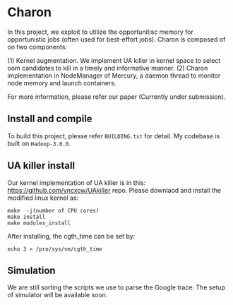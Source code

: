 # Charon

In this project, we exploit to utilize the opportunitisc memory for opportunistic jobs (often used for best-effort jobs).
Charon is composed of on two components:

(1) Kernel augmentation. We implement UA killer in kernel space to select oom candidates to kill in a timely and informative manner.
(2) Charon implementation in NodeManager of Mercury, a daemon thread to monitor node memory and launch containers.

For more information, please refer our paper (Currently under submission).

## Install and compile
To build this project, plesse refer `BUILDING.txt` for detail. My codebase is built on `Hadoop-3.0.0`. 

## UA killer install
Our kernel implementation of UA killer is in this: https://github.com/yncxcw/UAkiller repo. Please downlaod and install 
the modified linux kernel as:
```
make  -j(number of CPU cores)
make install
make modules_install
```
After installing, the cgth\_time can be set by:
```
echo 3 > /pro/sys/vm/cgth_time
```
## Simulation
We are still sorting the scripts we use to parse the Google trace. The setup of simulator will be available soon.

